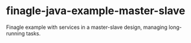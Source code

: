 # finagle-java-example-master-slave
Finagle example with services in a master-slave design, managing long-running tasks.
